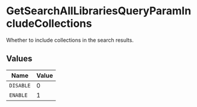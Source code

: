 # GetSearchAllLibrariesQueryParamIncludeCollections

Whether to include collections in the search results.


## Values

| Name      | Value     |
| --------- | --------- |
| `DISABLE` | 0         |
| `ENABLE`  | 1         |
